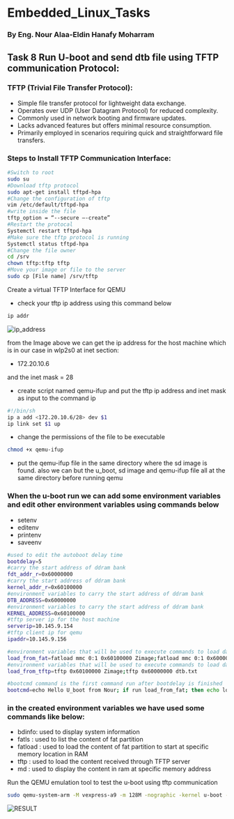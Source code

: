 # Embedded_Linux_Tasks



### By Eng. Nour Alaa-Eldin Hanafy Moharram



## Task 8 Run U-boot and send dtb file using TFTP communication Protocol:



### TFTP (Trivial File Transfer Protocol):

* Simple file transfer protocol for lightweight data exchange.
* Operates over UDP (User Datagram Protocol) for reduced complexity.
* Commonly used in network booting and firmware updates.
* Lacks advanced features but offers minimal resource consumption.
* Primarily employed in scenarios requiring quick and straightforward file transfers.



### Steps to Install TFTP Communication Interface:

```bash
#Switch to root
sudo su
#Download tftp protocol
sudo apt-get install tftpd-hpa
#Change the configuration of tftp
vim /etc/default/tftpd-hpa
#write inside the file
tftp_option = “--secure –-create”
#Restart the protocal
Systemctl restart tftpd-hpa
#Make sure the tftp protocol is running
Systemctl status tftpd-hpa
#Change the file owner
cd /srv
chown tftp:tftp tftp 
#Move your image or file to the server
sudo cp [File name] /srv/tftp
```

Create a virtual TFTP Interface for QEMU

* check your tftp ip address using this command below

```bash
ip addr 
```

![ip_address](/home/nourmoharram/GIT_REPO/Embedded_Linux/README.assets/ip_address.png)

from the Image above we can get the ip address for the host machine which is in our case in wlp2s0 at inet section:

* 172.20.10.6

and the inet mask = 28

* create script named qemu-ifup and put the tftp ip address and inet mask as input to the command ip

```bash
#!/bin/sh
ip a add <172.20.10.6/28> dev $1
ip link set $1 up

```

* change the permissions of the file to be executable

```bash
chmod +x qemu-ifup
```

* put the qemu-ifup file in the same directory where the sd image is found. also we can but the u_boot, sd image and qemu-ifup file all at the same directory before running qemu

### When the u-boot run we can add some environment variables and edit other environment variables using commands below

* setenv
* editenv
* printenv
* saveenv

```bash
#used to edit the autoboot delay time
bootdelay=5 
#carry the start address of ddram bank 
fdt_addr_r=0x60000000 
#carry the start address of ddram bank
kernel_addr_r=0x60100000 
#environment variables to carry the start address of ddram bank
DTB_ADDRESS=0x60000000 
#environment variables to carry the start address of ddram bank
KERNEL_ADDRESS=0x60100000 
#tftp server ip for the host machine
serverip=10.145.9.154 
#tftp client ip for qemu
ipaddr=10.145.9.156 

#environment variables that will be used to execute commands to load data from fat partition
load_from_fat=fatload mmc 0:1 0x60100000 Zimage;fatload mmc 0:1 0x60000000 dtb.txt
#environment variables that will be used to execute commands to load data from tftp server
load_from_tftp=tftp 0x60100000 Zimage;tftp 0x60000000 dtb.txt

#bootcmd command is the first command run after bootdelay is finished 
bootcmd=echo Hello U_boot from Nour; if run load_from_fat; then echo load from fat success; elif run load_from_tftp; then echo load from tftp success; else echo no load success; fi

```

### in the created environment variables we have used some commands like below:

* bdinfo: used to display system information
* fatls : used to list the content of fat partition
* fatload : used to load the content of fat partition to start at specific memory location in RAM
* tftp : used to load the content received through TFTP server
* md : used to display the content in ram at specific memory address

Run the QEMU emulation tool to test the u-boot using tftp communication

```bash
sudo qemu-system-arm -M vexpress-a9 -m 128M -nographic -kernel u-boot -sd sd.img -net tap,script=./qemu-ifup -net nic 
```

![RESULT](/home/nourmoharram/GIT_REPO/Embedded_Linux/README.assets/RESULT.png)
